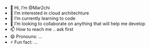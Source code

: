 - 👋 Hi, I’m @Mar2chi
- 👀 I’m interested in cloud architechture
- 🌱 I’m currently learning to code
- 💞️ I’m looking to collaborate on anything that will help me develop
- 📫 How to reach me .. ask first
- 😄 Pronouns: ... 
- ⚡ Fun fact: ... 

<!---
Mar2chi/Mar2chi is a ✨ special ✨ repository because its `README.md` (this file) appears on your GitHub profile.
You can click the Preview link to take a look at your changes.
--->
